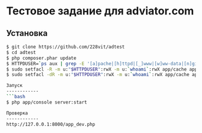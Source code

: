 Тестовое задание для adviator.com
====================

Установка
------------
```bash
$ git clone https://github.com/228vit/adtest
$ cd adtest
$ php composer.phar update
$ HTTPDUSER=`ps aux | grep -E '[a]pache|[h]ttpd|[_]www|[w]ww-data|[n]ginx' | grep -v root | head -1 | cut -d\  -f1`
$ sudo setfacl -R -m u:"$HTTPDUSER":rwX -m u:`whoami`:rwX app/cache app/logs
$ sudo setfacl -dR -m u:"$HTTPDUSER":rwX -m u:`whoami`:rwX app/cache app/logs

Запуск
------------
```bash
$ php app/console server:start

Проверка
------------
http://127.0.0.1:8000/app_dev.php